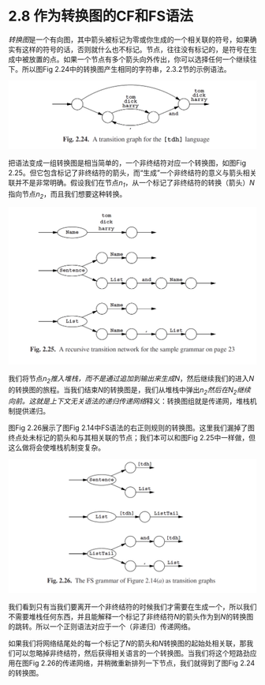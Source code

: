 # 2.8 作为转换图的CF和FS语法

*转换图*是一个有向图，其中箭头被标记为零或你生成的一个相关联的符号，如果确实有这样的符号的话，否则就什么也不标记。节点，往往没有标记的，是符号在生成中被放置的点。如果一个节点有多个箭头向外传出，你可以选择任何一个继续往下。所以图Fig 2.24中的转换图产生相同的字符串，2.3.2节的示例语法。

![图1 Fig 2.24](../../img/2.8_1-Fig.2.24.png)

把语法变成一组转换图是相当简单的，一个非终结符对应一个转换图，如图Fig 2.25。但它包含标记了非终结符的箭头，而“生成”一个非终结符的意义与箭头相关联并不是非常明确。假设我们在节点*n<sub>1</sub>*，从一个标记了非终结符的转换（箭头）*N*指向节点*n<sub>2</sub>*，而且我们想要这种转换。

![图2 Fig 2.25](../../img/2.8_2-Fig.2.25.png)

我们将节点*n<sub>2</sub>*推入堆栈，而不是通过追加到输出来生成*N*，然后继续我们的进入*N*的转换图的旅程。当我们结束*N*的转换图是，我们从堆栈中弹出*n<sub>2</sub>*然后在*N<sub>2</sub>*继续向前。这就是上下文无关语法的*递归传递网络*释义：转换图组就是传递网，堆栈机制提供递归。

图Fig 2.26展示了图Fig 2.14中FS语法的右正则规则的转换图。这里我们漏掉了图终点处未标记的箭头和与其相关联的节点；我们本可以和图Fig 2.25中一样做，但这么做将会使堆栈机制变复杂。

![图3 Fig 2.26](../../img/2.8_3-Fig.2.26.png)

我们看到只有当我们要离开一个非终结符的时候我们才需要在生成一个，所以我们不需要堆栈任何东西，并且能解释一个标记了非终结符*N*的箭头作为到*N*的转换图的跳转。所以一个正则语法对应于一个（非递归）传递网络。

如果我们将网络结尾处的每一个标记了*N*的箭头和*N*转换图的起始处相关联，那我们可以忽略掉非终结符，然后获得相关语言的一个转换图。当我们将这个短路劲应用在图Fig 2.26的传递网络，并稍微重新排列一下节点，我们就得到了图Fig 2.24的转换图。

